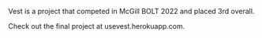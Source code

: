 Vest is a project that competed in McGill BOLT 2022 and placed 3rd overall.

Check out the final project at usevest.herokuapp.com.

